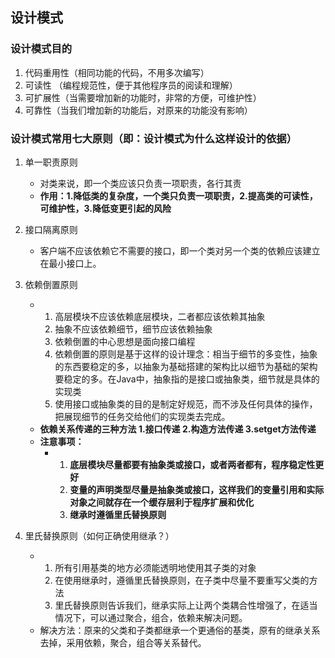 ## 设计模式  
### 设计模式目的
1. 代码重用性（相同功能的代码，不用多次编写）  
2. 可读性 （编程规范性，便于其他程序员的阅读和理解）
3. 可扩展性（当需要增加新的功能时，非常的方便，可维护性）
4. 可靠性（当我们增加新的功能后，对原来的功能没有影响）

### 设计模式常用七大原则（即：设计模式为什么这样设计的依据）
1. 单一职责原则   
   - 对类来说，即一个类应该只负责一项职责，各行其责  
   - **作用：1.降低类的复杂度，一个类只负责一项职责，2.提高类的可读性，可维护性，3.降低变更引起的风险**  


2. 接口隔离原则  
   - 客户端不应该依赖它不需要的接口，即一个类对另一个类的依赖应该建立在最小接口上。


3. 依赖倒置原则  
   - 1. 高层模块不应该依赖底层模块，二者都应该依赖其抽象
     2. 抽象不应该依赖细节，细节应该依赖抽象
     3. 依赖倒置的中心思想是面向接口编程  
     4. 依赖倒置的原则是基于这样的设计理念：相当于细节的多变性，抽象的东西要稳定的多，以抽象为基础搭建的架构比以细节为基础的架构要稳定的多。在Java中，抽象指的是接口或抽象类，细节就是具体的实现类
     5. 使用接口或抽象类的目的是制定好规范，而不涉及任何具体的操作，把展现细节的任务交给他们的实现类去完成。
   - **依赖关系传递的三种方法 1.接口传递 2.构造方法传递 3.setget方法传递**
   - **注意事项：**
     - 1. **底层模块尽量都要有抽象类或接口，或者两者都有，程序稳定性更好**
       2. **变量的声明类型尽量是抽象类或接口，这样我们的变量引用和实际对象之间就存在一个缓存层利于程序扩展和优化**
       3. **继承时遵循里氏替换原则**

4. 里氏替换原则（如何正确使用继承？）
    - 1. 所有引用基类的地方必须能透明地使用其子类的对象  
      2. 在使用继承时，遵循里氏替换原则，在子类中尽量不要重写父类的方法  
      3. 里氏替换原则告诉我们，继承实际上让两个类耦合性增强了，在适当情况下，可以通过聚合，组合，依赖来解决问题。
    - 解决方法：原来的父类和子类都继承一个更通俗的基类，原有的继承关系去掉，采用依赖，聚合，组合等关系替代。




